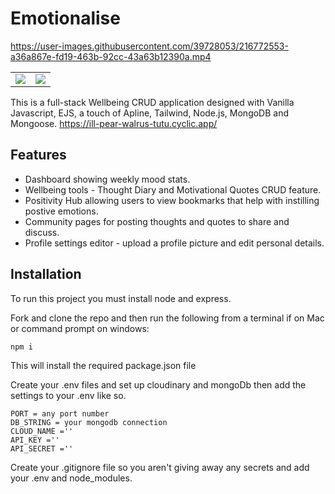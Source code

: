 # Emotionalise



https://user-images.githubusercontent.com/39728053/216772553-a36a867e-fd19-463b-92cc-43a63b12390a.mp4



<table width="100%">
  <tr>
  <td width="50%">
   <img src ="https://user-images.githubusercontent.com/39728053/216771795-129d4b30-c388-41f9-913b-732c79ad88fd.png"></td>

  </td>
  <td width="50%">
   <img src ="https://user-images.githubusercontent.com/39728053/216772644-61eb7933-908d-4bb3-82aa-a7bc78fdff6b.png"></td>

  </tr>
</table>



This is a full-stack Wellbeing CRUD application designed with Vanilla Javascript, EJS, a touch of Apline, Tailwind, Node.js, MongoDB and Mongoose.
https://ill-pear-walrus-tutu.cyclic.app/
## Features

- Dashboard showing weekly mood stats.
- Wellbeing tools - Thought Diary and Motivational Quotes CRUD feature.
- Positivity Hub allowing users to view bookmarks that help with instilling postive emotions.
- Community pages for posting thoughts and quotes to share and discuss.
- Profile settings editor - upload a profile picture and edit personal details.

## Installation
To run this project you must install node and express.

Fork and clone the repo and then run the following from a terminal if on Mac or command prompt on windows:

```
npm i

```
This will install the required package.json file

Create your .env files and set up cloudinary and mongoDb then add the settings to your .env like so.

```
PORT = any port number
DB_STRING = your mongodb connection
CLOUD_NAME =''
API_KEY =''
API_SECRET =''
```
Create your .gitignore file so you aren't giving away any secrets and add your .env and node_modules.

